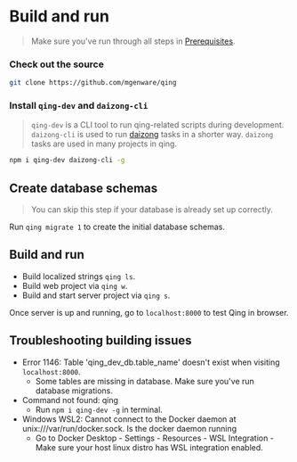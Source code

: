 # Build and run

> Make sure you've run through all steps in [Prerequisites](prerequisites.md).

### Check out the source

```sh
git clone https://github.com/mgenware/qing
```

### Install `qing-dev` and `daizong-cli`

> `qing-dev` is a CLI tool to run qing-related scripts during development.
> `daizong-cli` is used to run [daizong](https://github.com/mgenware/daizong) tasks in a shorter way. `daizong` tasks are used in many projects in qing.

```sh
npm i qing-dev daizong-cli -g
```

## Create database schemas

> You can skip this step if your database is already set up correctly.

Run `qing migrate 1` to create the initial database schemas.

## Build and run

- Build localized strings `qing ls`.
- Build web project via `qing w`.
- Build and start server project via `qing s`.

Once server is up and running, go to `localhost:8000` to test Qing in browser.

## Troubleshooting building issues

- Error 1146: Table 'qing_dev_db.table_name' doesn't exist when visiting `localhost:8000`.
  - Some tables are missing in database. Make sure you've run database migrations.
- Command not found: qing
  - Run `npm i qing-dev -g` in terminal.
- Windows WSL2: Cannot connect to the Docker daemon at unix:///var/run/docker.sock. Is the docker daemon running
  - Go to Docker Desktop - Settings - Resources - WSL Integration - Make sure your host linux distro has WSL integration enabled.
